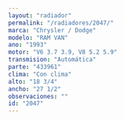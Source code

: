 ```yaml
---
layout: "radiador"
permalink: "/radiadores/2047/"
marca: "Chrysler / Dodge"
modelo: "RAM VAN"
ano: "1993"
motor: "V6 3.7 3.9, V8 5.2 5.9"
transmision: "Automática"
parte: "433961"
clima: "Con clima"
alto: "18 3/4"
ancho: "27 1/2"
observaciones: ""
id: "2047"
---
```


